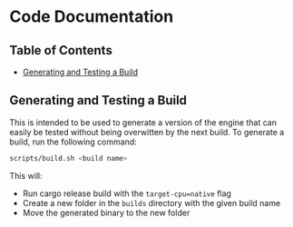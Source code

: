 # Code Documentation

## Table of Contents

- [Generating and Testing a Build](#generating-and-testing-a-build)

## Generating and Testing a Build

This is intended to be used to generate a version of the engine that can easily be tested without being overwitten by
the next build.
To generate a build, run the following command:

```bash
scripts/build.sh <build name>
```

This will:

- Run cargo release build with the `target-cpu=native` flag
- Create a new folder in the `builds` directory with the given build name
- Move the generated binary to the new folder